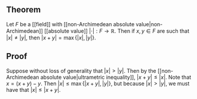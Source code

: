 ## Theorem
Let $F$ be a [[field]] with [[non-Archimedean absolute value|non-Archimedean]] [[absolute value]] $|\cdot|:F\to \mathbb R$. Then if $x,y\in F$ are such that $|x|\neq |y|$, then $|x+y| = \max\{|x|,|y|\}$. 
## Proof
Suppose without loss of generality that $|x| > |y|$. Then by the [[non-Archimedean absolute value|ultrametric inequality]], $|x+y| \leq |x|$. Note that $x = (x+y)-y$. Then $|x|\leq \max\{|x+y|,|y|\}$, but because $|x| > |y|$, we must have that $|x| \leq |x+y|$. 
